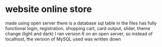 # website online store
made using open server
there is a database sql table in the files
has fully functional login, registration, shopping cart, card output, slider, theme change (light and dark)
I ran version 6 on an open server, so instead of localhost, the version of MySQL used was written down
